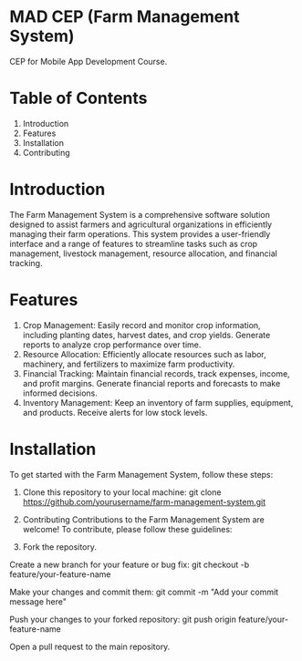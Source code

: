 # MAD CEP (Farm Management System)

CEP for Mobile App Development Course.

# Table of Contents
1. Introduction
2. Features
3. Installation
4. Contributing

# Introduction
The Farm Management System is a comprehensive software solution designed to assist farmers and agricultural organizations in efficiently managing their farm operations. This system provides a user-friendly interface and a range of features to streamline tasks such as crop management, livestock management, resource allocation, and financial tracking.

# Features
1. Crop Management: Easily record and monitor crop information, including planting dates, harvest dates, and crop yields. Generate reports to analyze crop performance over time.
2. Resource Allocation: Efficiently allocate resources such as labor, machinery, and fertilizers to maximize farm productivity.
3. Financial Tracking: Maintain financial records, track expenses, income, and profit margins. Generate financial reports and forecasts to make informed decisions.
4. Inventory Management: Keep an inventory of farm supplies, equipment, and products. Receive alerts for low stock levels.

# Installation
To get started with the Farm Management System, follow these steps:

1. Clone this repository to your local machine:
git clone https://github.com/yourusername/farm-management-system.git

2. Contributing
Contributions to the Farm Management System are welcome! To contribute, please follow these guidelines:

3. Fork the repository.

Create a new branch for your feature or bug fix:
git checkout -b feature/your-feature-name

Make your changes and commit them:
git commit -m "Add your commit message here"

Push your changes to your forked repository:
git push origin feature/your-feature-name

Open a pull request to the main repository.

